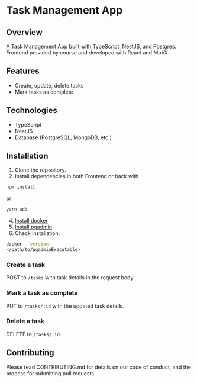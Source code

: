 # Task Management App

## Overview

A Task Management App built with TypeScript, NestJS, and Postgres.
Frontend provided by course and developed with React and MobX.

## Features

- Create, update, delete tasks
- Mark tasks as complete

## Technologies

- TypeScript
- NestJS
- Database (PostgreSQL, MongoDB, etc.)

## Installation

1. Clone the repository.
2. Install dependencies in both Frontend or back with
```bash
npm install
```
or
```bash
yarn add
```
4. [Install docker](https://docs.docker.com/get-docker/)
5. [Install pgadmin](https://www.pgadmin.org/download/)
6. Check installation:
```bash
docker --version
</path/to/pgadminExecutable>
```


### Create a task

POST to `/tasks` with task details in the request body.

### Mark a task as complete

PUT to `/tasks/:id` with the updated task details.

### Delete a task

DELETE to `/tasks/:id`.

## Contributing

Please read CONTRIBUTING.md for details on our code of conduct, and the process for submitting pull requests.
